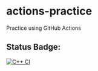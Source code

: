 # actions-practice
Practice using GitHub Actions
## Status Badge:
[![C++ CI](https://github.com/Jonathan-phan-804/actions-practice/actions/workflows/actions.yml/badge.svg)](https://github.com/Jonathan-phan-804/actions-practice/actions/workflows/actions.yml)
